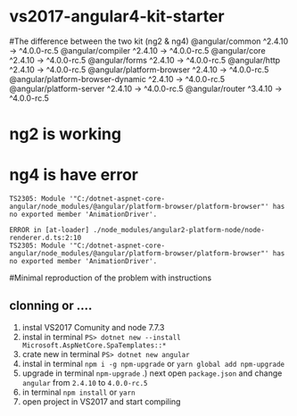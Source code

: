 # vs2017-angular4-kit-starter

#The difference between the two kit (ng2 & ng4)
  @angular/common                        ^2.4.10   →       ^4.0.0-rc.5
  @angular/compiler                      ^2.4.10   →       ^4.0.0-rc.5
  @angular/core                          ^2.4.10   →       ^4.0.0-rc.5
  @angular/forms                         ^2.4.10   →       ^4.0.0-rc.5
  @angular/http                          ^2.4.10   →       ^4.0.0-rc.5
  @angular/platform-browser              ^2.4.10   →       ^4.0.0-rc.5
  @angular/platform-browser-dynamic      ^2.4.10   →       ^4.0.0-rc.5
  @angular/platform-server               ^2.4.10   →       ^4.0.0-rc.5
  @angular/router                        ^3.4.10   →       ^4.0.0-rc.5
  
# ng2 is working
# ng4 is have error 

```ERROR in [at-loader] ./node_modules/angular2-platform-node/node-platform.d.ts:1:10 
TS2305: Module '"C:/dotnet-aspnet-core-angular/node_modules/@angular/platform-browser/platform-browser"' has no exported member 'AnimationDriver'.

ERROR in [at-loader] ./node_modules/angular2-platform-node/node-renderer.d.ts:2:10 
TS2305: Module '"C:/dotnet-aspnet-core-angular/node_modules/@angular/platform-browser/platform-browser"' has no exported member 'AnimationDriver'.
```

#Minimal reproduction of the problem with instructions

## clonning or ....

1) instal VS2017 Comunity and node 7.7.3
2) instal in terminal `PS> dotnet new --install Microsoft.AspNetCore.SpaTemplates::* `
3) crate new in terminal `PS> dotnet new angular`
4) instal in terminal `npm i -g npm-upgrade` or `yarn global add npm-upgrade`
5) upgrade in terminal `npm-upgrade`
.) next open `package.json` and change `angular` from `2.4.10` to `4.0.0-rc.5`
6) in terminal `npm install` or `yarn`
7) open project in VS2017 and start compiling

